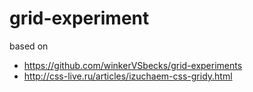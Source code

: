 # grid-experiment
based on
- https://github.com/winkerVSbecks/grid-experiments
- http://css-live.ru/articles/izuchaem-css-gridy.html